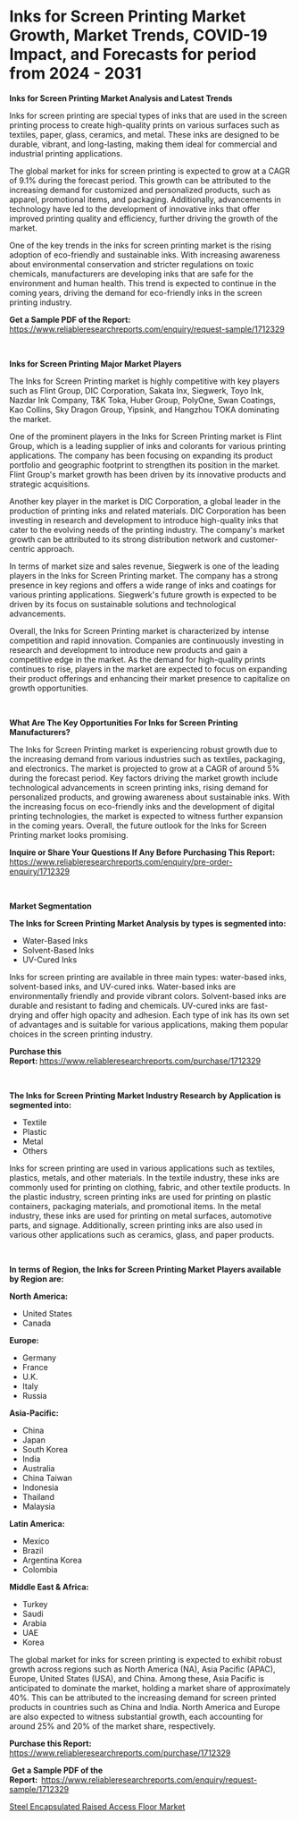<p><h1>Inks for Screen Printing Market Growth, Market Trends, COVID-19 Impact, and Forecasts for period from 2024 - 2031</h1></p><p><strong>Inks for Screen Printing Market Analysis and Latest Trends</strong></p>
<p><p>Inks for screen printing are special types of inks that are used in the screen printing process to create high-quality prints on various surfaces such as textiles, paper, glass, ceramics, and metal. These inks are designed to be durable, vibrant, and long-lasting, making them ideal for commercial and industrial printing applications.</p><p>The global market for inks for screen printing is expected to grow at a CAGR of 9.1% during the forecast period. This growth can be attributed to the increasing demand for customized and personalized products, such as apparel, promotional items, and packaging. Additionally, advancements in technology have led to the development of innovative inks that offer improved printing quality and efficiency, further driving the growth of the market.</p><p>One of the key trends in the inks for screen printing market is the rising adoption of eco-friendly and sustainable inks. With increasing awareness about environmental conservation and stricter regulations on toxic chemicals, manufacturers are developing inks that are safe for the environment and human health. This trend is expected to continue in the coming years, driving the demand for eco-friendly inks in the screen printing industry.</p></p>
<p><strong>Get a Sample PDF of the Report:&nbsp;</strong> <a href="https://www.reliableresearchreports.com/enquiry/request-sample/1712329">https://www.reliableresearchreports.com/enquiry/request-sample/1712329</a></p>
<p>&nbsp;</p>
<p><strong>Inks for Screen Printing Major Market Players</strong></p>
<p><p>The Inks for Screen Printing market is highly competitive with key players such as Flint Group, DIC Corporation, Sakata Inx, Siegwerk, Toyo Ink, Nazdar Ink Company, T&K Toka, Huber Group, PolyOne, Swan Coatings, Kao Collins, Sky Dragon Group, Yipsink, and Hangzhou TOKA dominating the market.</p><p>One of the prominent players in the Inks for Screen Printing market is Flint Group, which is a leading supplier of inks and colorants for various printing applications. The company has been focusing on expanding its product portfolio and geographic footprint to strengthen its position in the market. Flint Group's market growth has been driven by its innovative products and strategic acquisitions.</p><p>Another key player in the market is DIC Corporation, a global leader in the production of printing inks and related materials. DIC Corporation has been investing in research and development to introduce high-quality inks that cater to the evolving needs of the printing industry. The company's market growth can be attributed to its strong distribution network and customer-centric approach.</p><p>In terms of market size and sales revenue, Siegwerk is one of the leading players in the Inks for Screen Printing market. The company has a strong presence in key regions and offers a wide range of inks and coatings for various printing applications. Siegwerk's future growth is expected to be driven by its focus on sustainable solutions and technological advancements.</p><p>Overall, the Inks for Screen Printing market is characterized by intense competition and rapid innovation. Companies are continuously investing in research and development to introduce new products and gain a competitive edge in the market. As the demand for high-quality prints continues to rise, players in the market are expected to focus on expanding their product offerings and enhancing their market presence to capitalize on growth opportunities.</p></p>
<p>&nbsp;</p>
<p><strong>What Are The Key Opportunities For Inks for Screen Printing Manufacturers?</strong></p>
<p><p>The Inks for Screen Printing market is experiencing robust growth due to the increasing demand from various industries such as textiles, packaging, and electronics. The market is projected to grow at a CAGR of around 5% during the forecast period. Key factors driving the market growth include technological advancements in screen printing inks, rising demand for personalized products, and growing awareness about sustainable inks. With the increasing focus on eco-friendly inks and the development of digital printing technologies, the market is expected to witness further expansion in the coming years. Overall, the future outlook for the Inks for Screen Printing market looks promising.</p></p>
<p><strong>Inquire or Share Your Questions If Any Before Purchasing This Report:</strong> <a href="https://www.reliableresearchreports.com/enquiry/pre-order-enquiry/1712329">https://www.reliableresearchreports.com/enquiry/pre-order-enquiry/1712329</a></p>
<p>&nbsp;</p>
<p><strong>Market Segmentation</strong></p>
<p><strong>The Inks for Screen Printing Market Analysis by types is segmented into:</strong></p>
<p><ul><li>Water-Based Inks</li><li>Solvent-Based Inks</li><li>UV-Cured Inks</li></ul></p>
<p><p>Inks for screen printing are available in three main types: water-based inks, solvent-based inks, and UV-cured inks. Water-based inks are environmentally friendly and provide vibrant colors. Solvent-based inks are durable and resistant to fading and chemicals. UV-cured inks are fast-drying and offer high opacity and adhesion. Each type of ink has its own set of advantages and is suitable for various applications, making them popular choices in the screen printing industry.</p></p>
<p><strong>Purchase this Report:&nbsp;</strong><a href="https://www.reliableresearchreports.com/purchase/1712329">https://www.reliableresearchreports.com/purchase/1712329</a></p>
<p>&nbsp;</p>
<p><strong>The Inks for Screen Printing Market Industry Research by Application is segmented into:</strong></p>
<p><ul><li>Textile</li><li>Plastic</li><li>Metal</li><li>Others</li></ul></p>
<p><p>Inks for screen printing are used in various applications such as textiles, plastics, metals, and other materials. In the textile industry, these inks are commonly used for printing on clothing, fabric, and other textile products. In the plastic industry, screen printing inks are used for printing on plastic containers, packaging materials, and promotional items. In the metal industry, these inks are used for printing on metal surfaces, automotive parts, and signage. Additionally, screen printing inks are also used in various other applications such as ceramics, glass, and paper products.</p></p>
<p>&nbsp;</p>
<p><strong>In terms of Region, the Inks for Screen Printing Market Players available by Region are:</strong></p>
<p>
    <p> <strong> North America: </strong>
        <ul>
            <li>United States</li>
            <li>Canada</li>
        </ul>
        </p> 
    <p> <strong> Europe: </strong>
        <ul>
            <li>Germany</li>
            <li>France</li>
            <li>U.K.</li>
            <li>Italy</li>
            <li>Russia</li>
        </ul>
        </p> 
    <p> <strong> Asia-Pacific: </strong>
        <ul>
            <li>China</li>
            <li>Japan</li>
            <li>South Korea</li>
            <li>India</li>
            <li>Australia</li>
            <li>China Taiwan</li>
            <li>Indonesia</li>
            <li>Thailand</li>
            <li>Malaysia</li>
        </ul>
        </p> 
    <p> <strong> Latin America: </strong>
        <ul>
            <li>Mexico</li>
            <li>Brazil</li>
            <li>Argentina Korea</li>
            <li>Colombia</li>
        </ul>
        </p> 
    <p> <strong> Middle East & Africa: </strong>
        <ul>
            <li>Turkey</li>
            <li>Saudi</li>
            <li>Arabia</li>
            <li>UAE</li>
            <li>Korea</li>
        </ul>
    </p>
    </p>
<p><p>The global market for inks for screen printing is expected to exhibit robust growth across regions such as North America (NA), Asia Pacific (APAC), Europe, United States (USA), and China. Among these, Asia Pacific is anticipated to dominate the market, holding a market share of approximately 40%. This can be attributed to the increasing demand for screen printed products in countries such as China and India. North America and Europe are also expected to witness substantial growth, each accounting for around 25% and 20% of the market share, respectively.</p></p>
<p><strong>Purchase this Report: </strong><a href="https://www.reliableresearchreports.com/purchase/1712329">https://www.reliableresearchreports.com/purchase/1712329</a></p>
<p>&nbsp;<strong>Get a Sample PDF of the Report:&nbsp;&nbsp;</strong><a href="https://www.reliableresearchreports.com/enquiry/request-sample/1712329">https://www.reliableresearchreports.com/enquiry/request-sample/1712329</a></p>
<p><strong></strong></p>
<p><p><a href="https://gamy-alyssum-396.notion.site/Global-Steel-Encapsulated-Raised-Access-Floor-Market-by-Types-Applications-and-Major-Players-with-8b525a025803404ca4964feb5bedf25f">Steel Encapsulated Raised Access Floor Market</a></p></p>